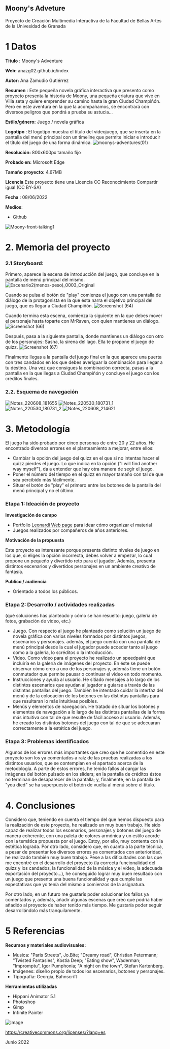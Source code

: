 ## Moony's Adveture

Proyecto de Creación Multimedia Interactiva de la  Facultad de Bellas Artes de la Univesidad de Granada



# 1 Datos 



**Titulo** : Moony's Adventure

**Web:**   anazg02.github.io/index

**Autor:**  Ana Zamudio Gutiérrez

**Resumen** : Este pequeña novela gráfica interactiva que presento como proyecto presenta la historia de Moony, una pequeña criatura que vive en Villa seta y quiere emprender su camino hasta la gran Ciudad Champiñón. Pero en este aventura en la que la acompañamos, se encontrará con diversos peligros que pondrá a prueba su astucia...

**Estilo/género:**  Juego / novela gráfica

**Logotipo** : El logotipo muestra el título del videojuego, que se inserta en la pantalla del menú principal con un timeline que permite iniciar e introducir el título del juego de una forma dinámica.
![moonys-adventures(01)](https://user-images.githubusercontent.com/106731547/172585043-40185a64-b134-4f23-a04e-b0a4fae28d51.png)


**Resolución:** 800x600px tamaño fijo

**Probado en:**   Microsoft Edge

**Tamaño proyecto:** 4.67MB 

**Licencia** Este proyecto tiene una Licencia CC Reconocimiento Compartir igual (CC BY-SA)

**Fecha** : 08/06/2022

**Medios**:

- Github


![Moony-front-talking1](https://user-images.githubusercontent.com/106731547/172586140-e972626a-1d17-48c8-a602-609e69e7c4d1.png)


# 2. Memoria del proyecto 

### 2.1 Storyboard: 
Primero, aparece la escena de introducción del juego, que concluye en la pantalla de menú principal del mismo.
![Escenario2(menos-peso)_0003_Original](https://user-images.githubusercontent.com/106731547/172657304-600e1087-2a3b-4926-a7e6-b33ff76659b5.jpg)

Cuando se pulsa el botón de "play" comienza el juego con una pantalla de diálogo de la protagonista en la que ésta narra el objetivo principal del juego, que es llegar a Ciudad Champiñón.
![Screenshot (64)](https://user-images.githubusercontent.com/106731547/172657850-0bc6b728-2d76-46e0-8d70-1088870ffe76.png)

Cuando termina esta escena, comienza la siguiente en la que debes mover el personaje hasta toparte con MrRaven, con quien mantienes un diálogo. 
![Screenshot (66)](https://user-images.githubusercontent.com/106731547/172658467-b185fef7-5185-45a2-8791-425bb9942e03.png)

Después, pasa a la siguiente pantalla, donde mantienes un diálogo con otro de los personajes: Sasha, la sirena del lago. Ella te propone el juego de quizz.
![Screenshot (67)](https://user-images.githubusercontent.com/106731547/172658963-3dd66bf2-1420-4bca-98fe-6a06d9d8b379.png)

Finalmente llegas a la pantalla del juego final en la que aparece una puerta con tres candados en los que debes averiguar la combinación para llegar a tu destino. Una vez que consigues la combinación correcta, pasas a la pantalla en la que llegas a Ciudad Champiñón y concluye el juego con los créditos finales.




### 2.2. Esquema de navegación 

![Notes_220608_181655](https://user-images.githubusercontent.com/106731547/172705552-2d9e1cef-4a43-4dca-84d5-59337079acd0.jpg)
![Notes_220530_180731_1](https://user-images.githubusercontent.com/106731547/172705600-8b916a16-a7d8-479a-ae61-572d2ec386b4.jpg)
![Notes_220530_180731_2](https://user-images.githubusercontent.com/106731547/172705633-50a12b06-ff67-4994-94ce-3afc0bc49803.jpg)
![Notes_220608_214621](https://user-images.githubusercontent.com/106731547/172705642-44ab1b9d-00bf-416d-a192-ecdc6dc6cbad.jpg)


# 3. Metodología

El juego ha sido probado por cinco personas de entre 20 y 22 años. He encontrado diversos errores en el planteamiento a mejorar, entre ellos:
 - Cambiar la opción del juego del quizz en el que si no intentas hacer el quizz pierdes el juego. Lo que indica en la opción ("I will find another way myself"), da a entender que hay otra manera de segir el juego.
 - Poner el número del tiempo en el quizz en mayor tamaño con tal de que sea percibido más fácilmente.
 - Situar el botón de "play" el primero entre los botones de la pantalla del menú principal y no el último.



### Etapa 1: Ideación de proyecto

**Investigación de campo** 

- Portfolio [Leonardi Web page](http://www.rleonardi.com/interactive-resume/) para idear cómo organizar el material
- Juegos realizados por compañeros de años anteriores.



**Motivación de la propuesta** 

Este  proyecto es interesante porque presenta distinto niveles de juego en los que, si eliges la opción incorrecta, debes volver a empezar, lo cual propone un pequeño y divertido reto para el jugador. Además, presenta distintos escenarios y divertidos personajes en un ambiente creativo de fantasía.



**Publico / audiencia**

- Orientado a todos los públicos.





### Etapa 2: Desarrollo / actividades realizadas

(qué soluciones has planteado y cómo se han resuelto: juego, galería de fotos, grabación de video, etc.)

- Juego. Con respecto al juego he planteado como solución un juego de novela gráfica con varios niveles formados por distintos juegos, escenarios y personajes. además, el juego cuenta con una pantalla de menú principal desde la cual el jugador puede acceder tanto al juego como a la galería, lo scréditos o la introducción.
- Video. Como vídeo para el proyecto he realizado un speedpaint que incluiría en la galería de imágenes del proyecto. En éste se puede observar cómo creo a uno de los personajes y, además tiene un botón conmutador que permite pausar o continuar el vídeo en todo momento.
- Instrucciones y ayuda al usuario. He sitiado mensajes a lo largo de los distintos escenarios que ayudan al jugador a guiarse a través de las distintas pantallas del juego. También he intentado cuidar la interfaz del menú y de la colocación de los botones en las distintas pantallas para que resultaran lo más intuitivas posibles.
- Menús y elementos de navegación. He tratado de situar los botones y elementos de navegación a lo largo de las distintas pantallas de la forma más intuitiva con tal de que resulte de fácil acceso al usuario. Además, he creado los distintos botones del juego con tal de que se adecuaran correctamente a la estética del juego.



### Etapa 3: Problemas identificados

Algunos de los errores más importantes que creo que he comentido en este proyecto son los ya comentados a raíz de las pruebas realizadas a los distintos usuarios, que se contemplan en el apartado acerca de la metodología. A parte de estos errores, he tenido fallos al cargar las imágenes del botón pulsado en los sliders; en la pantalla de créditos éstos no terminan de desaparecer de la pantalla; y, finalmente, en la pantalla de "you died" se ha superpuesto el botón de vuelta al menú sobre el título.



# 4. Conclusiones 

Considero que, teniendo en cuenta el tiempo del que hemos dispuesto para la realización de este proyecto, he realizado un muy buen trabajo. He sido capaz de realizar todos los escenarios, personajes y botones del juego de manera coherente, con una paleta de colores armónica y un estilo acorde con la temática propuesta por el juego. Estoy, por ello, muy contenta con la estética lograda. Por otro lado, considero que, en cuanto a la parte técnica, a pesar de presentar los diversos errores ya comentados con anterioridad, he realizado también muy buen trabajo. Pese a las dificultades con las que me encontré en el desarrollo del proyecto (la correcta funcionalidad del quizz y los candados, la funcionalidad de la música y el vídeo, la adecuada exportación del proyecto...), he conseguido lograr muy buen resultado con un juego que presenta una buena funcionalidad y que cumple las expectativas que yo tenía del mismo a comienzos de la asignatura.

Por otro lado, en un futuro me gustarís poder solucionar los fallos ya comentados y, además, añadir algunas escenas que creo que podría haber añadido al proyecto de haber tenido más tiempo. Me gustaría poder seguir desarrollándolo más tranquilamente.




# 5 Referencias 



**Recursos y materiales audiovisuales:**

* Musica:  "Paris Streets", Jo.Bite; "Dreamy road", Christian Petermann; "Twisted Fantasies", Kostia Deep; "Eating show", Waderman; "Impromptu", Igor Pumphonia; "A night on the town", Stefan Kartenberg.
* Imágenes: diseño propio de todos los escenarios, botones y personajes.
* Tipografía: Georgia, Bahnscrift

**Herramientas utilizadas**

- Hippani Animator 5.1
- Photoshop 
- Gimp
- Infinite Painter



![image](https://user-images.githubusercontent.com/106731547/172654971-e6e7d17b-9a55-43b3-b116-05b915260647.png)


https://creativecommons.org/licenses/?lang=es

Junio 2022
